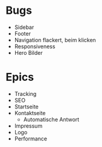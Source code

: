 # Bugs
- Sidebar
- Footer
- Navigation flackert, beim klicken
- Responsiveness
- Hero Bilder

# Epics
- Tracking
- SEO
- Startseite
- Kontaktseite
    - Automatische Antwort
- Impressum
- Logo
- Performance
